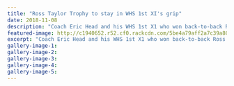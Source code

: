 ```yaml
---
title: "Ross Taylor Trophy to stay in WHS 1st XI's grip"
date: 2018-11-08
description: "Coach Eric Head and his WHS 1st X1 who won back-to-back Ross Taylor Cup 20/20 titles in Palmerston North on Friday..."
featured-image: http://c1940652.r52.cf0.rackcdn.com/5be4a79aff2a7c39a8000508/Ross-taylor-20-20-cup-300-org-photo-whs-sports-facebook.jpg
excerpt: "Coach Eric Head and his WHS 1st X1 who won back-to-back Ross Taylor Cup 20/20 titles in Palmerston North on Friday."
gallery-image-1: 
gallery-image-2: 
gallery-image-3: 
gallery-image-4: 
gallery-image-5: 
---
```

